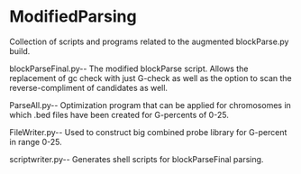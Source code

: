 # ModifiedParsing
Collection of scripts and programs related to the augmented blockParse.py build.


blockParseFinal.py-- The modified blockParse script. Allows the replacement of gc check with just
G-check as well as the option to scan the reverse-compliment of candidates as well.

ParseAll.py-- Optimization program that can be applied for chromosomes in which .bed files have been 
created for G-percents of 0-25.

FileWriter.py-- Used to construct big combined probe library for G-percent in range 0-25.

scriptwriter.py-- Generates shell scripts for blockParseFinal parsing.
